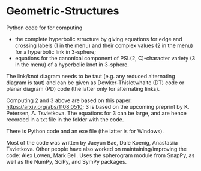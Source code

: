 # Geometric-Structures
Python code for for computing 
- the complete hyperbolic structure by giving equations for edge and crossing labels (1 in the menu) and their complex values (2 in the menu) for a hyperbolic link in 3-sphere;
- equations for the canonical component of PSL(2, C)-character variety (3 in the menu)
of a hyperbolic knot in 3-sphere.

The link/knot diagram needs to be taut (e.g. any reduced alternating diagram is taut) and can be given as Dowker-Thisletwhaite (DT) code or planar diagram (PD) code (the latter only for alternating links).

Computing  2 and 3 above are based on this paper: https://arxiv.org/abs/1108.0510; 3 is based on the upcoming preprint by K. Petersen, A. Tsvietkova. The equations for 3 can be large, and are hence recorded in a txt file in the folder with the code.

There is Python code and an exe file (the latter is for Windows). 

Most of the code was written by Jaeyun Bae, Dale Koenig, Anastasiia Tsvietkova.
Other people have also worked on maintaining/improving the code: Alex Lowen, Mark Bell.
Uses the spherogram module from SnapPy, as well as the NumPy, SciPy, and SymPy packages.
